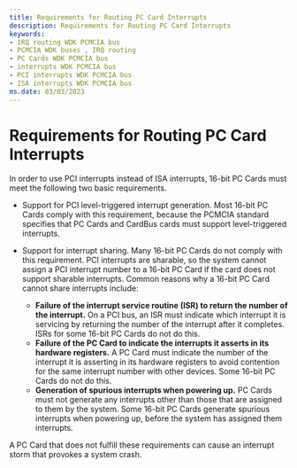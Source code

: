 ```yaml
---
title: Requirements for Routing PC Card Interrupts
description: Requirements for Routing PC Card Interrupts
keywords:
- IRQ routing WDK PCMCIA bus
- PCMCIA WDK buses , IRQ routing
- PC Cards WDK PCMCIA bus
- interrupts WDK PCMCIA bus
- PCI interrupts WDK PCMCIA bus
- ISA interrupts WDK PCMCIA bus
ms.date: 03/03/2023
---
```


# Requirements for Routing PC Card Interrupts





In order to use PCI interrupts instead of ISA interrupts, 16-bit PC Cards must meet the following two basic requirements.

-   Support for PCI level-triggered interrupt generation. Most 16-bit PC Cards comply with this requirement, because the PCMCIA standard specifies that PC Cards and CardBus cards must support level-triggered interrupts.

-   Support for interrupt sharing. Many 16-bit PC Cards do not comply with this requirement. PCI interrupts are sharable, so the system cannot assign a PCI interrupt number to a 16-bit PC Card if the card does not support sharable interrupts. Common reasons why a 16-bit PC Card cannot share interrupts include:
    -   **Failure of the interrupt service routine (ISR) to return the number of the interrupt.** On a PCI bus, an ISR must indicate which interrupt it is servicing by returning the number of the interrupt after it completes. ISRs for some 16-bit PC Cards do not do this.
    -   **Failure of the PC Card to indicate the interrupts it asserts in its hardware registers.** A PC Card must indicate the number of the interrupt it is asserting in its hardware registers to avoid contention for the same interrupt number with other devices. Some 16-bit PC Cards do not do this.
    -   **Generation of spurious interrupts when powering up.** PC Cards must not generate any interrupts other than those that are assigned to them by the system. Some 16-bit PC Cards generate spurious interrupts when powering up, before the system has assigned them interrupts.

A PC Card that does not fulfill these requirements can cause an interrupt storm that provokes a system crash.

 

 






